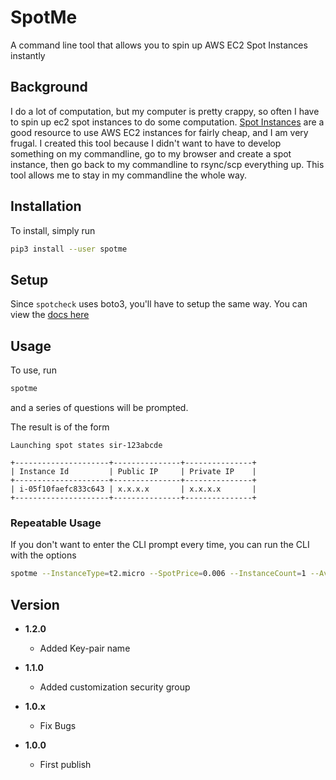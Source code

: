 # SpotMe
A command line tool that allows you to spin up AWS EC2 Spot Instances instantly

## Background
I do a lot of computation, but my computer is pretty crappy, so often I have to spin up ec2 spot instances to do some computation. [Spot Instances](https://aws.amazon.com/ec2/spot/) are a good resource to use AWS EC2 instances for fairly cheap, and I am very frugal. I created this tool because I didn't want to have to develop something on my commandline, go to my browser and create a spot instance, then go back to my commandline to rsync/scp everything up. This tool allows me to stay in my commandline the whole way.

## Installation
To install, simply run

```bash
pip3 install --user spotme
```

## Setup
Since `spotcheck` uses boto3, you'll have to setup the same way. You can view the [docs here](http://boto3.readthedocs.io/en/latest/guide/quickstart.html)


## Usage
To use, run

```bash
spotme
```

and a series of questions will be prompted.

The result is of the form


```
Launching spot states sir-123abcde

+---------------------+---------------+---------------+
| Instance Id         | Public IP     | Private IP    |
+---------------------+---------------+---------------+
| i-05f10faefc833c643 | x.x.x.x       | x.x.x.x       |
+---------------------+---------------+---------------+

```

### Repeatable Usage
If you don't want to enter the CLI prompt every time, you can run the CLI with the options

```bash
spotme --InstanceType=t2.micro --SpotPrice=0.006 --InstanceCount=1 --AvailabilityZone=ca-central-1a --LaunchImageId=ami-d29e25b6 --SecurityGroup=sg-123abcd --KeyName=yourkeypair

```

## Version
* **1.2.0**
    * Added Key-pair name

* **1.1.0**
    * Added customization security group

* **1.0.x**
    * Fix Bugs

* **1.0.0**
    * First publish
